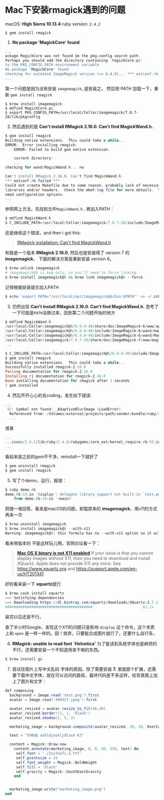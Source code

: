 # Mac下安装rmagick遇到的问题

macOS: **High Sierra 10.13.4**
ruby version: `2.4.2`

```powershell
$ gem install rmagick
```

1. **No package 'MagickCore' found**
```powershell
...
ackage MagickCore was not found in the pkg-config search path.
Perhaps you should add the directory containing `MagickCore.pc'
to the PKG_CONFIG_PATH environment variable
No package 'MagickCore' found
checking for outdated ImageMagick version (<= 6.4.9)... *** extconf.rb failed ***
...
```
第一个问题是因为没有安装 `imagemagick`, 遂安装之，
然后把 PATH 加载一下，重新 `gem install rmagick`
```
$ brew install imagemagick
$ mdfind MagickCore.pc
$ export PKG_CONFIG_PATH=/usr/local/Cellar/imagemagick/7.0.7-28/lib/pkgconfig
```


2.  然后遇到的是 **Can't install RMagick 2.16.0. Can't find MagickWand.h.**

```powershell
$ gem install rmagick
Building native extensions.  This could take a while...
ERROR:  Error installing rmagick:
    ERROR: Failed to build gem native extension.

    current directory: 
    ...
checking for wand/MagickWand.h... no

Can't install RMagick 2.16.0. Can't find MagickWand.h.
*** extconf.rb failed ***
Could not create Makefile due to some reason, probably lack of necessary
libraries and/or headers.  Check the mkmf.log file for more details.  You may
need configuration options.
...
```

参照网上方法，先找到文件`MagickWand.h` , 再加入PATH：
```powershell
$ mdfind MagickWand.h
$ C_INCLUDE_PATH=/usr/local/Cellar/imagemagick/7.0.7-28/include/ImageMagick-7/
```
还是继续这个错误，and then i got this:
> [RMagick installation: Can't find MagickWand.h
](https://stackoverflow.com/questions/39494672/rmagick-installation-cant-find-magickwand-h)

和我是一个版本 **RMagick 2.16.0**, 然后也是安装得了 version 7 的 **imagemagick**，
下面的解决方案是重新安装 version 6。 
```powershell
$ brew unlink imagemagick
# imagemagick@6 is keg-only, so you'll need to force linking.
$ brew install imagemagick@6 && brew link imagemagick@6 --force
```
 记得根据安装提示加入PATH

```powershell
$ echo 'export PATH="/usr/local/opt/imagemagick@6/bin:$PATH"' >> ~/.zshrc
```

3. 仍然出现 **Can't install RMagick 2.16.0. Can't find MagickWand.h.**
    思考了一下可能是`PATH`没换过来，回到第二个问题开始的地方
 
```powershell
$ mdfind MagickWand.h
/usr/local/Cellar/imagemagick@6/6.9.9-40/share/doc/ImageMagick-6/www/api/MagickWand/struct__MagickWand.html
/usr/local/Cellar/imagemagick@6/6.9.9-40/include/ImageMagick-6/wand/magick-wand.h # <= this what we need 
/usr/local/Cellar/imagemagick@6/6.9.9-40/include/ImageMagick-6/wand/MagickWand.h
/usr/local/Cellar/imagemagick/7.0.7-28/share/doc/ImageMagick-7/www/magick-wand.html
...

$ C_INCLUDE_PATH=/usr/local/Cellar/imagemagick@6/6.9.9-40/include/ImageMagick-6/
$ gem install rmagick
Building native extensions.  This could take a while...
Successfully installed rmagick-2.16.0
Parsing documentation for rmagick-2.16.0
Installing ri documentation for rmagick-2.16.0
Done installing documentation for rmagick after 1 seconds
1 gem installed
```

4. 然后开开心心的去coding，发生如下错误:
```powershell
...
 9): Symbol not found: _AdaptiveBlurImage (LoadError)
  Referenced from: /Volumes/external/projects/path/vendor/bundle/ruby/2.2.0/extensions/x86_64-darwin-14/2.2.0-static/rmagick-2.16.0/RMagick2.bundle
  ...
```
或者
```powershell
...
...sions/2.4.2/lib/ruby/2.4.0/rubygems/core_ext/kernel_require.rb:55:in `require': dlopen(/Users/xxx/.rbenv/versions/2.4.2/lib/ruby/gems/2.4.0/gems/rmagick-2.16.0/lib/RMagick2.bundle, 9): Library not loaded: /usr/local/opt/imagemagick/lib/libMagickWand-7.Q16HDRI.5.dylib (LoadError)
...
```

看起来是之前的gem不干净，reinstall一下就好了

```powershell
$ gem uninstall rmagick
$ gem install rmagick
```


5. 写了个demo，运行，报错：
```powershell
$ ruby demo.rb
demo.rb:14:in `display': delegate library support not built-in `test.png' (X11) @ error/display.c/DisplayImages/16056 (Magick::ImageMagickError)
    from demo.rb:14:in `<main>'
```
网搜一堆回答，看来是macOS的问题，卸载原来的 **imagemagick**，用x11的方式再来一次

```powershell
$ brew uninstall imagemagick
$ brew install imagemagick@6 --with-x11
Warning: imagemagick@6: this formula has no --with-x11 option so it will be ignored!
```
看来带版本的 不能这样玩儿啊。官网论坛看一下：
> [**Mac OS X binary is not X11 enabled**](https://imagemagick.org/discourse-server/viewtopic.php?t=32616)
> If your issue is that you cannot display images without X11, then you need to download and install XQuartz. Apple does not provide X11 any more. See https://www.xquartz.org and https://support.apple.com/en-us/HT201341

好的看来装一下 **xquartz**就行
```powershell
$ brew cask install xquartz
==> Satisfying dependencies
==> Downloading https://dl.bintray.com/xquartz/downloads/XQuartz-2.7.11.dmg
########################################                       62.1%
```
装完以后还是不行。

查了半小时Google，发现这个X11的问题只是影响 `display` 这个命令，这个本质上和 `open` 是一样一样的。囧！放弃，只要能合成图片就行了，还要什么自行车。



6. **RMagick: unable to read font `Helvetica'**
    为了能读到系统字体也是麻烦的不行，还需要安装一个不知道用来干嘛的东西。
```powershell
$ brew install gs
```

7. 尝试往图片上写中文乱码
  字体的原因，除了需要安装 **7.** 里面那个扩展，还需要下载中文字体，放在可以访问的路径，最终代码差不多这样，给背景图上加上了图片和文字：
 
```powershell
def composing
  background = Image.read('test.png').first
  avatar = Image.read('499317.jpeg').first

  avatar_resized = avatar.resize_to_fit(40,40)
  avatar_resized.border!(1, 1, 'black')
  avatar_resized.shadow(2, 5, 3)

  marketing_image = background.composite(avatar_resized, 30, 58, OverCompositeOp)

  text = "孙晓迪 askldjaskljdlasd KJ"

  content = Magick::Draw.new
    content.annotate(marketing_image, 0, 0, 60, 550, text) do
     self.font = './ZuiYouTi-2.ttf'
     self.pointsize = 24
     self.font_weight = Magick::BoldWeight
     self.fill = 'black'
     self.gravity = Magick::SouthEastGravity
    end


  marketing_image.write("marketing_image.png")
end
```